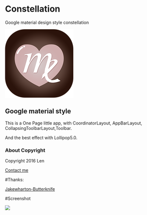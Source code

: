 # Constellation
Google material design style constellation

![](https://github.com/wangshaolei/Constellation/blob/master/img/splash_logo.png)

## Google material style

This is a One Page little app, with CoordinatorLayout, AppBarLayout, CollapsingToolbarLayout,Toolbar.

And the best effect with Lollipop5.0.

### About Copyright

Copyright 2016 Len

[Contact me](https://github.com/wangshaolei)

#Thanks:

[Jakewharton-Butterknife](https://github.com/JakeWharton/butterknife)


#Screenshot

![](https://github.com/wangshaolei/Constellation/blob/master/img/constellation.gif)



